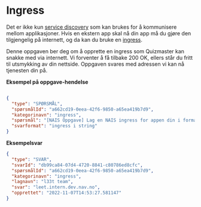 # Ingress

Det er ikke kun [service discovery](service-discovery.md) som kan brukes for å kommunisere mellom applikasjoner.
Hvis en ekstern app skal nå din app må du gjøre den tilgjengelig på internett, og da kan du bruke en [ingress](https://docs.nais.io/workloads/reference/environments/).

Denne oppgaven ber deg om å opprette en ingress som Quizmaster kan snakke med via internett.
Vi forventer å få tilbake 200 OK, ellers står du fritt til utsmykking av din nettside.
Oppgaven svares med adressen vi kan nå tjenesten din på.

**Eksempel på oppgave-hendelse**

```json

{
  "type": "SPØRSMÅL",
  "spørsmålId": "a662cd19-0eea-42f6-9850-a65ea419b7d9",
  "kategorinavn": "ingress",
  "spørsmål": "[NAIS Oppgave] Lag en NAIS ingress for appen din i formatet: <app navn>.intern.dev.nav.no. Send oss din nye ingress som svar, vi forventer at den svarer med 200 ok.)",
  "svarformat": "ingress i string"
}
```

**Eksempelsvar**

``` json
{
  "type": "SVAR",
  "svarId": "db99ca84-07d4-4720-8841-c80786ed8cfc",
  "spørsmålId": "a662cd19-0eea-42f6-9850-a65ea419b7d9",
  "kategorinavn": "ingress",
  "lagnavn": "l33t team",
  "svar": "leet.intern.dev.nav.no",
  "opprettet": "2022-11-07T14:53:27.581147"
}
```
